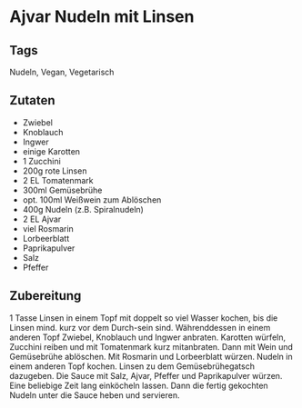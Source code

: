 # Ajvar Nudeln mit Linsen 

## Tags

Nudeln, Vegan, Vegetarisch

## Zutaten 

- Zwiebel
- Knoblauch
- Ingwer
- einige Karotten
- 1 Zucchini
- 200g rote Linsen
- 2 EL Tomatenmark 
- 300ml Gemüsebrühe
- opt. 100ml Weißwein zum Ablöschen 
- 400g Nudeln (z.B. Spiralnudeln)
- 2 EL Ajvar 
- viel Rosmarin 
- Lorbeerblatt
- Paprikapulver
- Salz
- Pfeffer

## Zubereitung 

1 Tasse Linsen in einem Topf mit doppelt so viel Wasser kochen, bis die Linsen mind. kurz vor dem Durch-sein sind.
Währenddessen in einem anderen Topf Zwiebel, Knoblauch und Ingwer anbraten.
Karotten würfeln, Zucchini reiben und mit Tomatenmark kurz mitanbraten.
Dann mit Wein und Gemüsebrühe ablöschen.
Mit Rosmarin und Lorbeerblatt würzen.
Nudeln in einem anderen Topf kochen.
Linsen zu dem Gemüsebrühegatsch dazugeben.
Die Sauce mit Salz, Ajvar, Pfeffer und Paprikapulver würzen.
Eine beliebige Zeit lang einköcheln lassen.
Dann die fertig gekochten Nudeln unter die Sauce heben und servieren. 

